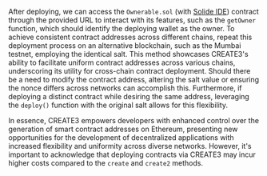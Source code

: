 After deploying, we can access the `Ownerable.sol` (with [Solide IDE](https://solide0x.tech/?url=https://github.com/solide-project/solide-guides/blob/master/src/solide/Create/Ownerable.sol)) contract through the provided URL to interact with its features, such as the `getOwner` function, which should identify the deploying wallet as the owner. To achieve consistent contract addresses across different chains, repeat this deployment process on an alternative blockchain, such as the Mumbai testnet, employing the identical salt. This method showcases CREATE3's ability to facilitate uniform contract addresses across various chains, underscoring its utility for cross-chain contract deployment. Should there be a need to modify the contract address, altering the salt value or ensuring the nonce differs across networks can accomplish this. Furthermore, if deploying a distinct contract while desiring the same address, leveraging the `deploy()` function with the original salt allows for this flexibility.

In essence, CREATE3 empowers developers with enhanced control over the generation of smart contract addresses on Ethereum, presenting new opportunities for the development of decentralized applications with increased flexibility and uniformity across diverse networks. However, it's important to acknowledge that deploying contracts via CREATE3 may incur higher costs compared to the `create` and `create2` methods.